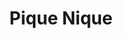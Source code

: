 ---
title: "Pique Nique"
when: "2020-09-22"
adress: "A cette adresse"
postalCode: "75000"
city: "Paris"
label: ""
description: "Go pique nique"
photos: "https://www.lessablesdolonne-tourisme.com/var/ayaline/storage/images/les-sables-d-olonne/decouvrir/nature-randos/aires-de-pique-nique/474462-1-fre-FR/Aires-de-pique-nique.jpg"
draft: false
important: true
associations: "asso"
---